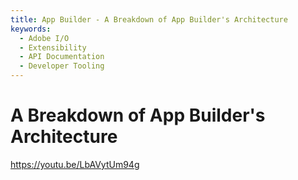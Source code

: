 ```yaml
---
title: App Builder - A Breakdown of App Builder's Architecture
keywords:
  - Adobe I/O
  - Extensibility
  - API Documentation
  - Developer Tooling  
---
```


# A Breakdown of App Builder's Architecture

<Embed slots="video"/>

<https://youtu.be/LbAVytUm94g>
